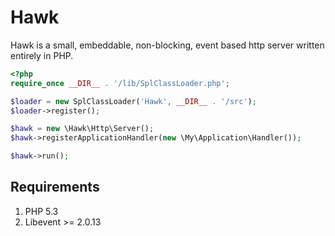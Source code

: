 Hawk
====
Hawk is a small, embeddable, non-blocking, event based http server written entirely in PHP.

```php
<?php
require_once __DIR__ . '/lib/SplClassLoader.php';

$loader = new SplClassLoader('Hawk', __DIR__ . '/src');
$loader->register();

$hawk = new \Hawk\Http\Server();
$hawk->registerApplicationHandler(new \My\Application\Handler());

$hawk->run();
```

Requirements
------------
1. PHP 5.3
2. Libevent >= 2.0.13